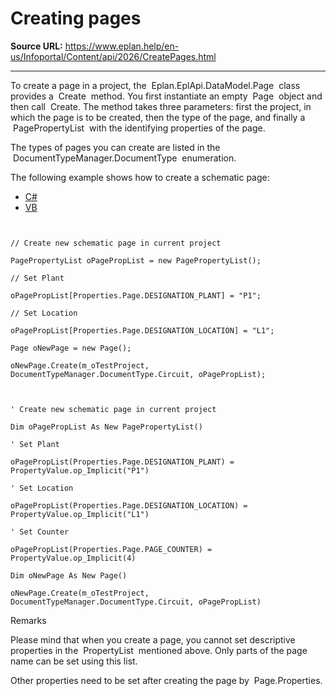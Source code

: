 # Creating pages

**Source URL:** https://www.eplan.help/en-us/Infoportal/Content/api/2026/CreatePages.html

---

To create a page in a project, the  Eplan.EplApi.DataModel.Page  class provides a  Create  method. You first instantiate an empty  Page  object and then call  Create. The method takes three parameters: first the project, in which the page is to be created, then the type of the page, and finally a  PagePropertyList  with the identifying properties of the page.

The types of pages you can create are listed in the  DocumentTypeManager.DocumentType  enumeration.

The following example shows how to create a schematic page:

- [C#](#i-tab-content-CS)
- [VB](#i-tab-content-VB)

```

// Create new schematic page in current project
PagePropertyList oPagePropList = new PagePropertyList();
// Set Plant
oPagePropList[Properties.Page.DESIGNATION_PLANT] = "P1";
// Set Location
oPagePropList[Properties.Page.DESIGNATION_LOCATION] = "L1";
Page oNewPage = new Page();
oNewPage.Create(m_oTestProject, DocumentTypeManager.DocumentType.Circuit, oPagePropList);
```

```

' Create new schematic page in current project
Dim oPagePropList As New PagePropertyList()
' Set Plant
oPagePropList(Properties.Page.DESIGNATION_PLANT) = PropertyValue.op_Implicit("P1")
' Set Location
oPagePropList(Properties.Page.DESIGNATION_LOCATION) = PropertyValue.op_Implicit("L1")
' Set Counter
oPagePropList(Properties.Page.PAGE_COUNTER) = PropertyValue.op_Implicit(4)
Dim oNewPage As New Page()
oNewPage.Create(m_oTestProject, DocumentTypeManager.DocumentType.Circuit, oPagePropList)
```

Remarks

Please mind that when you create a page, you cannot set descriptive properties in the  PropertyList  mentioned above. Only parts of the page name can be set using this list.

Other properties need to be set after creating the page by  Page.Properties.